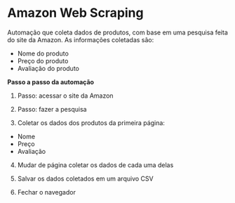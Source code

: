 # Amazon Web Scraping

Automação que coleta dados de produtos, com base em uma pesquisa feita do site da Amazon. As informações coletadas são:
- Nome do produto
- Preço do produto
- Avaliação do produto

**Passo a passo da automação**
1) Passo: acessar o site da Amazon

2) Passo: fazer a pesquisa

3) Coletar os dados dos produtos da primeira página:
- Nome
- Preço
-  Avaliação

4) Mudar de página coletar os dados de cada uma delas

5) Salvar os dados coletados em um arquivo CSV

6) Fechar o navegador
